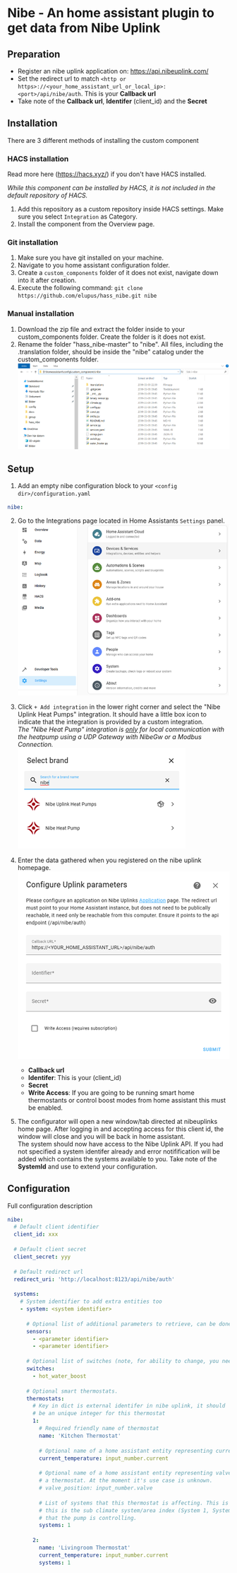 # Nibe - An home assistant plugin to get data from Nibe Uplink

## Preparation

- Register an nibe uplink application on: https://api.nibeuplink.com/
- Set the redirect url to match `<http or https>://<your_home_assistant_url_or_local_ip>:<port>/api/nibe/auth`. This is your **Callback url**
- Take note of the **Callback url**, **Identifer** (client_id) and the **Secret**

## Installation

There are 3 different methods of installing the custom component

### HACS installation

Read more here (https://hacs.xyz/) if you don't have HACS installed. 

_While this component can be installed by HACS, it is not included in the default repository of HACS._

1. Add this repository as a custom repository inside HACS settings. Make sure you select `Integration` as Category.
2. Install the component from the Overview page.

### Git installation

1. Make sure you have git installed on your machine.
2. Navigate to you home assistant configuration folder.
3. Create a `custom_components` folder of it does not exist, navigate down into it after creation.
4. Execute the following command: `git clone https://github.com/elupus/hass_nibe.git nibe`

### Manual installation

1. Download the zip file and extract the folder inside to your custom_components folder. Create the folder is it does not exist.
2. Rename the folder "hass_nibe-master" to "nibe". All files, including the .translation folder, should be inside the "nibe" catalog under the custom_components folder.<br>
![Windows Folder](./docs/nibe_files_windows.png)

## Setup

1. Add an empty nibe configuration block to your `<config dir>/configuration.yaml`

```yaml
nibe:
```

2. Go to the Integrations page located in Home Assistants `Settings` panel.<br>
![Integrations page](./docs/integrations.png)

3. Click `+ Add integration` in the lower right corner and select the "Nibe Uplink Heat Pumps" integration. It should have a little box icon to indicate that the integration is provided by a custom integration.<br><i>The "Nibe Heat Pump" integration is <u>only</u> for local communication with the heatpump using a UDP Gateway with NibeGw or a Modbus Connection.</i><br>
![Nibe integrations](./docs/nibe_integration.png)<br>

4. Enter the data gathered when you registered on the nibe uplink homepage.<br>
![Configure uplink parameters](./docs/nibe_config.png) 

   - **Callback url**
   - **Identifer**: This is your (client_id)
   - **Secret**
   - **Write Access**: If you are going to be running smart home thermostants or control boost modes from home assistant this must be enabled.

5. The configurator will open a new window/tab directed at nibeuplinks home page. After logging in and accepting access for this client id, the window will close and you will be back in home assistant.<br>
   The system should now have access to the Nibe Uplink API. If you had not specified a system identifer already and error notifification will be added which contains the systems available to you. Take note of the **SystemId** and use to extend your configuration.

## Configuration

Full configuration description

```yaml
nibe:
  # Default client identifier
  client_id: xxx

  # Default client secret
  client_secret: yyy

  # Default redirect url
  redirect_uri: 'http://localhost:8123/api/nibe/auth'

  systems:
    # System identifier to add extra entities too
    - system: <system identifier>

      # Optional list of additional parameters to retrieve, can be done here or on the sensor platform.
      sensors:
        - <parameter identifier>
        - <parameter identifier>

      # Optional list of switches (note, for ability to change, you need to use writeaccess and have payed license).
      switches:
        - hot_water_boost

      # Optional smart thermostats.
      thermostats:
        # Key in dict is external identifer in nibe uplink, it should
        # be an unique integer for this thermostat
        1:
          # Required friendly name of thermostat
          name: 'Kitchen Thermostat'

          # Optional name of a home assistant entity representing current temperature
          current_temperature: input_number.current

          # Optional name of a home assistant entity representing valve position of
          # a thermostat. At the moment it's use case is unknown.
          # valve_position: input_number.valve

          # List of systems that this thermostat is affecting. This is
          # this is the sub climate system/area index (System 1, System 2, ..)
          # that the pump is controlling.
          systems: 1

        2:
          name: 'Livingroom Thermostat'
          current_temperature: input_number.current
          systems: 1
```
